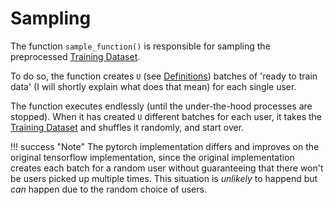 # Sampling

The function `sample_function()` is responsible for sampling the preprocessed [Training Dataset](PreProcess.md#partitioning-for-training).

To do so, the function creates `U` (see [Definitions](PreProcess.md#definitions)) batches of 'ready to train data' (I will shortly explain what does that mean) for each single user.

The function executes endlessly (until the under-the-hood processes are stopped). When it has created `U` different batches for each user, it takes the [Training Dataset](PreProcess.md#partitioning-for-training) and shuffles it randomly, and start over. 

!!! success "Note"
    The pytorch implementation differs and improves on the original tensorflow implementation, since the original implementation creates each batch for a random user without guaranteeing that there won't be users picked up multiple times. This situation is *unlikely* to happend but *can* happen due to the random choice of users.

